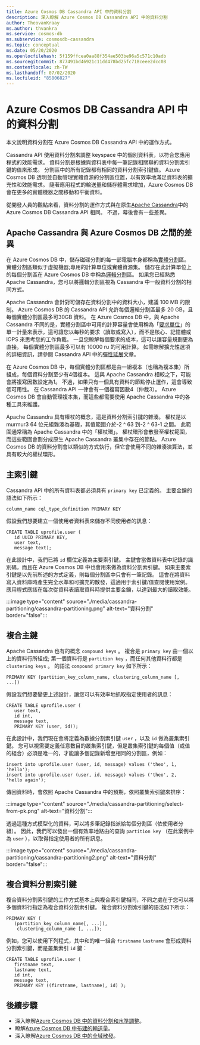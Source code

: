 ```yaml
---
title: Azure Cosmos DB Cassandra API 中的資料分割
description: 深入瞭解 Azure Cosmos DB Cassandra API 中的資料分割
author: TheovanKraay
ms.author: thvankra
ms.service: cosmos-db
ms.subservice: cosmosdb-cassandra
ms.topic: conceptual
ms.date: 05/20/2020
ms.openlocfilehash: 5f159ffcea0aa88f354ae503be96a5c571c10adb
ms.sourcegitcommit: 877491bd46921c11dd478bd25fc718ceee2dcc08
ms.contentlocale: zh-TW
ms.lasthandoff: 07/02/2020
ms.locfileid: "85806827"
---
```

# <a name="partitioning-in-azure-cosmos-db-cassandra-api"></a>Azure Cosmos DB Cassandra API 中的資料分割

本文說明資料分割在 Azure Cosmos DB Cassandra API 中的運作方式。 

Cassandra API 使用資料分割來調整 keyspace 中的個別資料表，以符合您應用程式的效能需求。 資料分割是根據與資料表中每一筆記錄相關聯的資料分割索引鍵的值來形成。 分割區中的所有記錄都有相同的資料分割索引鍵值。 Azure Cosmos DB 透明並自動管理實體資源的分割區位置，以有效率地滿足資料表的擴充性和效能需求。 隨著應用程式的輸送量和儲存體需求增加，Azure Cosmos DB 會在更多的實體機器之間移動和平衡資料。

從開發人員的觀點來看，資料分割的運作方式與在原生[Apache Cassandra](https://cassandra.apache.org/)中的 Azure Cosmos DB Cassandra API 相同。 不過，幕後會有一些差異。 


## <a name="differences-between-apache-cassandra-and-azure-cosmos-db"></a>Apache Cassandra 與 Azure Cosmos DB 之間的差異

在 Azure Cosmos DB 中，儲存磁碟分割的每一部電腦本身都稱為[實體分割](partition-data.md#physical-partitions)區。 實體分割區類似于虛擬機器;專用的計算單位或實體資源集。 儲存在此計算單位上的每個分割區在 Azure Cosmos DB 中稱為[邏輯分割](partition-data.md#logical-partitions)區。 如果您已經熟悉 Apache Cassandra，您可以將邏輯分割區視為 Cassandra 中一般資料分割的相同方式。 

Apache Cassandra 會針對可儲存在資料分割中的資料大小，建議 100 MB 的限制。 Azure Cosmos DB 的 Cassandra API 允許每個邏輯分割區最多 20 GB，且每個實體分割區最多可30GB 資料。 在 Azure Cosmos DB 中，與 Apache Cassandra 不同的是，實體分割區中可用的計算容量會使用稱為「[要求單位](request-units.md)」的單一計量來表示，這可讓您以每秒的要求（讀取或寫入），而不是核心、記憶體或 IOPS 來思考您的工作負載。 一旦您瞭解每個要求的成本，這可以讓容量規劃更為直接。 每個實體分割區最多可以有 10000 ru 的可用計算。 如需瞭解擴充性選項的詳細資訊，請參閱 Cassandra API 中的[彈性延展](manage-scale-cassandra.md)文章。 

在 Azure Cosmos DB 中，每個實體分割區都是由一組複本（也稱為複本集）所組成，每個資料分割至少有4個複本。 這與 Apache Cassandra 相較之下，可能會將複寫因數設定為1。 不過，如果只有一個具有資料的節點停止運作，這會導致低可用性。 在 Cassandra API 一律會有一個複寫因數4（仲裁3）。 Azure Cosmos DB 會自動管理複本集，而這些都需要使用 Apache Cassandra 中的各種工具來維護。 

Apache Cassandra 具有權杖的概念，這是資料分割索引鍵的雜湊。 權杖是以 murmur3 64 位元組雜湊為基礎，其值範圍介於-2 ^ 63 到-2 ^ 63-1 之間。 此範圍通常稱為 Apache Cassandra 中的「權杖環」。 權杖環形會散發至權杖範圍，而這些範圍會劃分成原生 Apache Cassandra 叢集中存在的節點。 Azure Cosmos DB 的資料分割會以類似的方式執行，但它會使用不同的雜湊演算法，並具有較大的權杖環形。 


## <a name="primary-key"></a>主索引鍵

Cassandra API 中的所有資料表都必須具有 `primary key` 已定義的。 主要金鑰的語法如下所示：

```shell
column_name cql_type_definition PRIMARY KEY
```

假設我們想要建立一個使用者資料表來儲存不同使用者的訊息：

```shell
CREATE TABLE uprofile.user ( 
   id UUID PRIMARY KEY, 
   user text,  
   message text);
```

在此設計中，我們已將 `id` 欄位定義為主要索引鍵。 主鍵會當做資料表中記錄的識別碼，而且在 Azure Cosmos DB 中也會用來做為資料分割索引鍵。 如果主要索引鍵是以先前所述的方式定義，則每個分割區中只會有一筆記錄。 這會在將資料寫入資料庫時產生完全水準和可擴充的散發，這適用于索引鍵/值查閱使用案例。 應用程式應該在每次從資料表讀取資料時提供主要金鑰，以達到最大的讀取效能。 

:::image type="content" source="./media/cassandra-partitioning/cassandra-partitioning.png" alt-text="資料分割" border="false":::


## <a name="compound-primary-key"></a>複合主鍵

Apache Cassandra 也有的概念 `compound keys` 。 複合是 `primary key` 由一個以上的資料行所組成; 第一個資料行是 `partition key` ，而任何其他資料行都是 `clustering keys` 。 的語法 `compound primary key` 如下所示：

```shell
PRIMARY KEY (partition_key_column_name, clustering_column_name [, ...])
```

假設我們想要變更上述設計，讓您可以有效率地抓取指定使用者的訊息：

```shell
CREATE TABLE uprofile.user (
   user text,  
   id int, 
   message text, 
   PRIMARY KEY (user, id));
```

在此設計中，我們現在會將定義為數據分割索引鍵 `user` ，以及 `id` 做為叢集索引鍵。 您可以視需要定義任意數目的叢集索引鍵，但是叢集索引鍵的每個值（或值的組合）必須是唯一的，才能讓多個記錄新增至相同的分割區，例如：

```shell
insert into uprofile.user (user, id, message) values ('theo', 1, 'hello');
insert into uprofile.user (user, id, message) values ('theo', 2, 'hello again');
```

傳回資料時，會依照 Apache Cassandra 中的預期，依照叢集索引鍵來排序：

:::image type="content" source="./media/cassandra-partitioning/select-from-pk.png" alt-text="資料分割":::

透過這種方式模型化的資料，可以將多筆記錄指派給每個分割區（依使用者分組）。 因此，我們可以發出一個有效率地路由的查詢 `partition key` （在此案例中為 `user` ），以取得指定使用者的所有訊息。 

:::image type="content" source="./media/cassandra-partitioning/cassandra-partitioning2.png" alt-text="資料分割" border="false":::


## <a name="composite-partition-key"></a>複合資料分割索引鍵

複合資料分割索引鍵的工作方式基本上與複合索引鍵相同，不同之處在于您可以將多個資料行指定為複合資料分割索引鍵。 複合資料分割索引鍵的語法如下所示：

```shell
PRIMARY KEY (
   (partition_key_column_name[, ...]), 
    clustering_column_name [, ...]);
```
例如，您可以使用下列程式，其中和的唯一組合 `firstname` `lastname` 會形成資料分割索引鍵，而是叢集索引 `id` 鍵：

```shell
CREATE TABLE uprofile.user ( 
   firstname text, 
   lastname text,
   id int,  
   message text, 
   PRIMARY KEY ((firstname, lastname), id) );
```

## <a name="next-steps"></a>後續步驟

* 深入瞭解[Azure Cosmos DB 中的資料分割和水準調整](partition-data.md)。
* 瞭解[Azure Cosmos DB 中布建的輸送量](request-units.md)。
* 深入瞭解[Azure Cosmos DB 中的全域散發](distribute-data-globally.md)。
